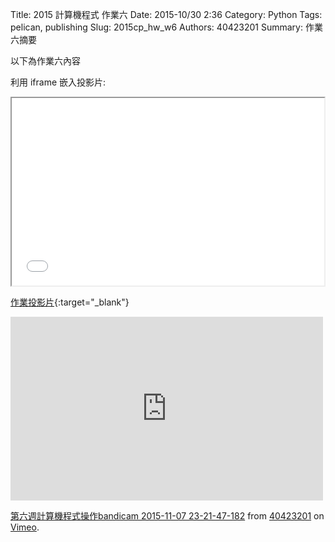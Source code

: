 Title: 2015 計算機程式 作業六
Date: 2015-10/30 2:36
Category: Python
Tags: pelican, publishing
Slug: 2015cp_hw_w6
Authors: 40423201
Summary: 作業六摘要

以下為作業六內容

利用 iframe 嵌入投影片:

<iframe src="40423201_cp_w6_p.html" width="500" height="300"></iframe>

[作業投影片](40423201_cp_w6_p.html){:target="_blank"}

<iframe src="https://player.vimeo.com/video/144981300" width="500" height="294" frameborder="0" webkitallowfullscreen mozallowfullscreen allowfullscreen></iframe> <p><a href="https://vimeo.com/144981300">第六週計算機程式操作bandicam 2015-11-07 23-21-47-182</a> from <a href="https://vimeo.com/user45597735">40423201</a> on <a href="https://vimeo.com">Vimeo</a>.</p>